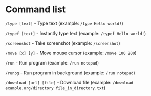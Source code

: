 # Command list
```/type [text]``` - Type text
(example: ```/type Hello world!```)

```/typef [text]``` - Instantly type text
(example: ```/typef Hello world!```)

```/screenshot``` - Take screenshot
(example: ```/screenshot```)

```/move [x] [y]``` - Move mouse cursor
(example: ```/move 100 200```)

```/run``` - Run program
(example: ```/run notepad```)

```/runbg``` - Run program in background
(example: ```/run notepad```)

```/download [url] [file]``` - Download file
(example: ```/download example.org/directory file_in_directory.txt```)
